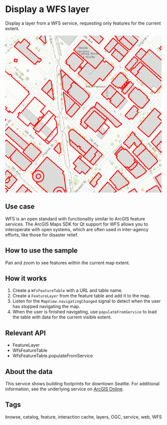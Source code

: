 # Display a WFS layer

Display a layer from a WFS service, requesting only features for the current extent.

![](screenshot.png)

## Use case

WFS is an open standard with functionality similar to ArcGIS feature services. The ArcGIS Maps SDK for Qt support for WFS allows you to interoperate with open systems, which are often used in inter-agency efforts, like those for disaster relief.

## How to use the sample

Pan and zoom to see features within the current map extent.

## How it works

1. Create a `WfsFeatureTable` with a URL and table name.
2. Create a `FeatureLayer` from the feature table and add it to the map.
3. Listen for the `MapView.navigatingChanged` signal to detect when the user has stopped navigating the map.
4. When the user is finished navigating, use `populateFromService` to load the table with data for the current visible extent.

## Relevant API

* FeatureLayer
* WfsFeatureTable
* WfsFeatureTable.populateFromService

## About the data

This service shows building footprints for downtown Seattle. For additional information, see the underlying service on [ArcGIS Online](https://arcgisruntime.maps.arcgis.com/home/item.html?id=1b81d35c5b0942678140efc29bc25391).

## Tags

browse, catalog, feature, interaction cache, layers, OGC, service, web, WFS

